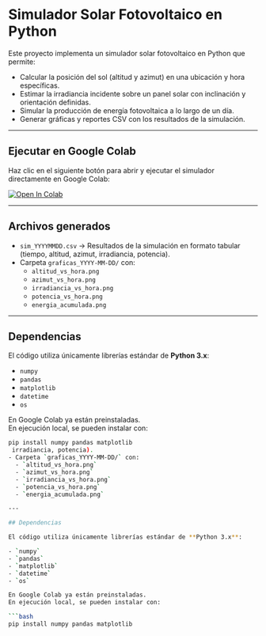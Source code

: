# Simulador Solar Fotovoltaico en Python

Este proyecto implementa un simulador solar fotovoltaico en Python que permite:

- Calcular la posición del sol (altitud y azimut) en una ubicación y hora específicas.
- Estimar la irradiancia incidente sobre un panel solar con inclinación y orientación definidas.
- Simular la producción de energía fotovoltaica a lo largo de un día.
- Generar gráficas y reportes CSV con los resultados de la simulación.

---

## Ejecutar en Google Colab

Haz clic en el siguiente botón para abrir y ejecutar el simulador directamente en Google Colab:

<a href="https://colab.research.google.com/github/JoseManuel1007/Proyecto1/blob/main/solar_simulator.ipynb" target="_parent">
  <img src="https://colab.research.google.com/assets/colab-badge.svg" alt="Open In Colab"/>
</a>

---

## Archivos generados

- `sim_YYYYMMDD.csv` → Resultados de la simulación en formato tabular (tiempo, altitud, azimut, irradiancia, potencia).  
- Carpeta `graficas_YYYY-MM-DD/` con:
  - `altitud_vs_hora.png`
  - `azimut_vs_hora.png`
  - `irradiancia_vs_hora.png`
  - `potencia_vs_hora.png`
  - `energia_acumulada.png`

---

## Dependencias

El código utiliza únicamente librerías estándar de **Python 3.x**:

- `numpy`
- `pandas`
- `matplotlib`
- `datetime`
- `os`

En Google Colab ya están preinstaladas.  
En ejecución local, se pueden instalar con:

```bash
pip install numpy pandas matplotlib
 irradiancia, potencia).  
- Carpeta `graficas_YYYY-MM-DD/` con:
  - `altitud_vs_hora.png`
  - `azimut_vs_hora.png`
  - `irradiancia_vs_hora.png`
  - `potencia_vs_hora.png`
  - `energia_acumulada.png`

---

## Dependencias

El código utiliza únicamente librerías estándar de **Python 3.x**:

- `numpy`
- `pandas`
- `matplotlib`
- `datetime`
- `os`

En Google Colab ya están preinstaladas.  
En ejecución local, se pueden instalar con:

```bash
pip install numpy pandas matplotlib
